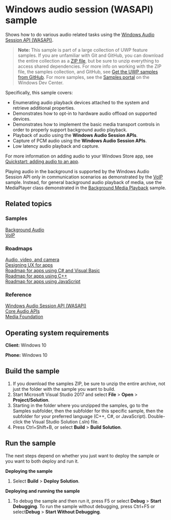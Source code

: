 ﻿<!---
  category: AudioVideoAndCamera
  samplefwlink: http://go.microsoft.com/fwlink/p/?LinkId=620629
--->

# Windows audio session (WASAPI) sample

Shows how to do various audio related tasks using the [Windows Audio Session API (WASAPI)](http://msdn.microsoft.com/library/windows/apps/dd371455).

> **Note:** This sample is part of a large collection of UWP feature samples. 
> If you are unfamiliar with Git and GitHub, you can download the entire collection as a 
> [ZIP file](https://github.com/Microsoft/Windows-universal-samples/archive/master.zip), but be 
> sure to unzip everything to access shared dependencies. For more info on working with the ZIP file, 
> the samples collection, and GitHub, see [Get the UWP samples from GitHub](https://aka.ms/ovu2uq). 
> For more samples, see the [Samples portal](https://aka.ms/winsamples) on the Windows Dev Center. 

Specifically, this sample covers:

-   Enumerating audio playback devices attached to the system and retrieve additional properties.
-   Demonstrates how to opt-in to hardware audio offload on supported devices.
-   Demonstrates how to implement the basic media transport controls in order to properly support background audio playback.
-   Playback of audio using the **Windows Audio Session APIs**.
-   Capture of PCM audio using the **Windows Audio Session APIs**.
-   Low latency audio playback and capture.

For more information on adding audio to your Windows Store app, see [Quickstart: adding audio to an app](http://msdn.microsoft.com/library/windows/apps/hh452730).

Playing audio in the background is supported by the Windows Audio Session API
only in communication scenarios as demonstrated by the [VoIP](/Samples/VoIP) sample.
Instead, for general background audio playback of media,
use the MediaPlayer class demonstrated in the [Background Media Playback](/Samples/BackgroundMediaPlayback) sample.

## Related topics

### Samples

[Background Audio](/Samples/BackgroundAudio)  
[VoIP](/Samples/VoIP)  

### Roadmaps

[Audio, video, and camera](https://msdn.microsoft.com/library/windows/apps/mt203788)  
[Designing UX for apps](http://msdn.microsoft.com/library/windows/apps/hh767284)  
[Roadmap for apps using C\# and Visual Basic](http://msdn.microsoft.com/library/windows/apps/br229583)  
[Roadmap for apps using C++](http://msdn.microsoft.com/library/windows/apps/hh700360)  
[Roadmap for apps using JavaScript](http://msdn.microsoft.com/library/windows/apps/hh465037)  

### Reference

[Windows Audio Session API (WASAPI)](http://msdn.microsoft.com/library/windows/apps/dd371455)  
[Core Audio APIs](http://msdn.microsoft.com/library/windows/apps/dd370802)  
[Media Foundation](http://msdn.microsoft.com/library/windows/apps/ms694197)  

## Operating system requirements

**Client:** Windows 10

**Phone:** Windows 10

## Build the sample

1. If you download the samples ZIP, be sure to unzip the entire archive, not just the folder with the sample you want to build. 
2. Start Microsoft Visual Studio 2017 and select **File** \> **Open** \> **Project/Solution**.
3. Starting in the folder where you unzipped the samples, go to the Samples subfolder, then the subfolder for this specific sample, then the subfolder for your preferred language (C++, C#, or JavaScript). Double-click the Visual Studio Solution (.sln) file.
4. Press Ctrl+Shift+B, or select **Build** \> **Build Solution**.

## Run the sample

The next steps depend on whether you just want to deploy the sample or you want to both deploy and run it.

**Deploying the sample**
1.  Select **Build** \> **Deploy Solution**.

**Deploying and running the sample**
1.  To debug the sample and then run it, press F5 or select **Debug** \> **Start Debugging**. To run the sample without debugging, press Ctrl+F5 or select**Debug** \> **Start Without Debugging**.